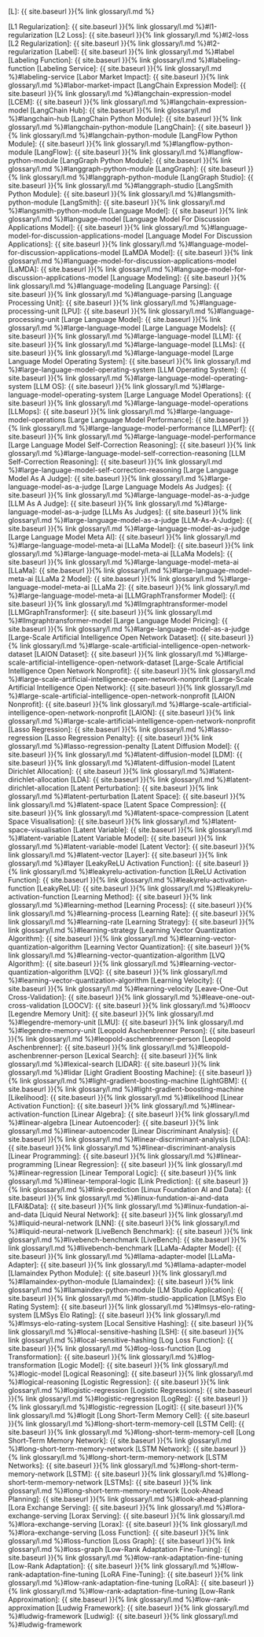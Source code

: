 [L]: {{ site.baseurl }}{% link glossary/l.md %}

[L1 Regularization]: {{ site.baseurl }}{% link glossary/l.md %}#l1-regularization
[L2 Loss]: {{ site.baseurl }}{% link glossary/l.md %}#l2-loss
[L2 Regularization]: {{ site.baseurl }}{% link glossary/l.md %}#l2-regularization
[Label]: {{ site.baseurl }}{% link glossary/l.md %}#label
[Labeling Function]: {{ site.baseurl }}{% link glossary/l.md %}#labeling-function
[Labeling Service]: {{ site.baseurl }}{% link glossary/l.md %}#labeling-service
[Labor Market Impact]: {{ site.baseurl }}{% link glossary/l.md %}#labor-market-impact
[LangChain Expression Model]: {{ site.baseurl }}{% link glossary/l.md %}#langchain-expression-model
[LCEM]: {{ site.baseurl }}{% link glossary/l.md %}#langchain-expression-model
[LangChain Hub]: {{ site.baseurl }}{% link glossary/l.md %}#langchain-hub
[LangChain Python Module]: {{ site.baseurl }}{% link glossary/l.md %}#langchain-python-module
[LangChain]: {{ site.baseurl }}{% link glossary/l.md %}#langchain-python-module
[LangFlow Python Module]: {{ site.baseurl }}{% link glossary/l.md %}#langflow-python-module
[LangFlow]: {{ site.baseurl }}{% link glossary/l.md %}#langflow-python-module
[LangGraph Python Module]: {{ site.baseurl }}{% link glossary/l.md %}#langgraph-python-module
[LangGraph]: {{ site.baseurl }}{% link glossary/l.md %}#langgraph-python-module
[LangGraph Studio]: {{ site.baseurl }}{% link glossary/l.md %}#langgraph-studio
[LangSmith Python Module]: {{ site.baseurl }}{% link glossary/l.md %}#langsmith-python-module
[LangSmith]: {{ site.baseurl }}{% link glossary/l.md %}#langsmith-python-module
[Language Model]: {{ site.baseurl }}{% link glossary/l.md %}#language-model
[Language Model For Discussion Applications Model]: {{ site.baseurl }}{% link glossary/l.md %}#language-model-for-discussion-applications-model
[Language Model For Discussion Applications]: {{ site.baseurl }}{% link glossary/l.md %}#language-model-for-discussion-applications-model
[LaMDA Model]: {{ site.baseurl }}{% link glossary/l.md %}#language-model-for-discussion-applications-model
[LaMDA]: {{ site.baseurl }}{% link glossary/l.md %}#language-model-for-discussion-applications-model
[Language Modeling]: {{ site.baseurl }}{% link glossary/l.md %}#language-modeling
[Language Parsing]: {{ site.baseurl }}{% link glossary/l.md %}#language-parsing
[Language Processing Unit]: {{ site.baseurl }}{% link glossary/l.md %}#language-processing-unit
[LPU]: {{ site.baseurl }}{% link glossary/l.md %}#language-processing-unit
[Large Language Model]: {{ site.baseurl }}{% link glossary/l.md %}#large-language-model
[Large Language Models]: {{ site.baseurl }}{% link glossary/l.md %}#large-language-model
[LLM]: {{ site.baseurl }}{% link glossary/l.md %}#large-language-model
[LLMs]: {{ site.baseurl }}{% link glossary/l.md %}#large-language-model
[Large Language Model Operating System]: {{ site.baseurl }}{% link glossary/l.md %}#large-language-model-operating-system
[LLM Operating System]: {{ site.baseurl }}{% link glossary/l.md %}#large-language-model-operating-system
[LLM OS]: {{ site.baseurl }}{% link glossary/l.md %}#large-language-model-operating-system
[Large Language Model Operations]: {{ site.baseurl }}{% link glossary/l.md %}#large-language-model-operations
[LLMops]: {{ site.baseurl }}{% link glossary/l.md %}#large-language-model-operations
[Large Language Model Performance]: {{ site.baseurl }}{% link glossary/l.md %}#large-language-model-performance
[LLMPerf]: {{ site.baseurl }}{% link glossary/l.md %}#large-language-model-performance
[Large Language Model Self-Correction Reasoning]: {{ site.baseurl }}{% link glossary/l.md %}#large-language-model-self-correction-reasoning
[LLM Self-Correction Reasoning]: {{ site.baseurl }}{% link glossary/l.md %}#large-language-model-self-correction-reasoning
[Large Language Model As A Judge]: {{ site.baseurl }}{% link glossary/l.md %}#large-language-model-as-a-judge
[Large Language Models As Judges]: {{ site.baseurl }}{% link glossary/l.md %}#large-language-model-as-a-judge
[LLM As A Judge]: {{ site.baseurl }}{% link glossary/l.md %}#large-language-model-as-a-judge
[LLMs As Judges]: {{ site.baseurl }}{% link glossary/l.md %}#large-language-model-as-a-judge
[LLM-As-A-Judge]: {{ site.baseurl }}{% link glossary/l.md %}#large-language-model-as-a-judge
[Large Language Model Meta AI]: {{ site.baseurl }}{% link glossary/l.md %}#large-language-model-meta-ai
[LLaMa Model]: {{ site.baseurl }}{% link glossary/l.md %}#large-language-model-meta-ai
[LLaMa Models]: {{ site.baseurl }}{% link glossary/l.md %}#large-language-model-meta-ai
[LLaMa]: {{ site.baseurl }}{% link glossary/l.md %}#large-language-model-meta-ai
[LLaMa 2 Model]: {{ site.baseurl }}{% link glossary/l.md %}#large-language-model-meta-ai
[LLaMa 2]: {{ site.baseurl }}{% link glossary/l.md %}#large-language-model-meta-ai
[LLMGraphTransformer Model]: {{ site.baseurl }}{% link glossary/l.md %}#llmgraphtransformer-model
[LLMGraphTransformer]: {{ site.baseurl }}{% link glossary/l.md %}#llmgraphtransformer-model
[Large Language Model Pricing]: {{ site.baseurl }}{% link glossary/l.md %}#large-language-model-as-a-judge
[Large-Scale Artificial Intelligence Open Network Dataset]: {{ site.baseurl }}{% link glossary/l.md %}#large-scale-artificial-intelligence-open-network-dataset
[LAION Dataset]: {{ site.baseurl }}{% link glossary/l.md %}#large-scale-artificial-intelligence-open-network-dataset
[Large-Scale Artificial Intelligence Open Network Nonprofit]: {{ site.baseurl }}{% link glossary/l.md %}#large-scale-artificial-intelligence-open-network-nonprofit
[Large-Scale Artificial Intelligence Open Network]: {{ site.baseurl }}{% link glossary/l.md %}#large-scale-artificial-intelligence-open-network-nonprofit
[LAION Nonprofit]: {{ site.baseurl }}{% link glossary/l.md %}#large-scale-artificial-intelligence-open-network-nonprofit
[LAION]: {{ site.baseurl }}{% link glossary/l.md %}#large-scale-artificial-intelligence-open-network-nonprofit
[Lasso Regression]: {{ site.baseurl }}{% link glossary/l.md %}#lasso-regression
[Lasso Regression Penalty]: {{ site.baseurl }}{% link glossary/l.md %}#lasso-regression-penalty
[Latent Diffusion Model]: {{ site.baseurl }}{% link glossary/l.md %}#latent-diffusion-model
[LDM]: {{ site.baseurl }}{% link glossary/l.md %}#latent-diffusion-model
[Latent Dirichlet Allocation]: {{ site.baseurl }}{% link glossary/l.md %}#latent-dirichlet-allocation
[LDA]: {{ site.baseurl }}{% link glossary/l.md %}#latent-dirichlet-allocation
[Latent Perturbation]: {{ site.baseurl }}{% link glossary/l.md %}#latent-perturbation
[Latent Space]: {{ site.baseurl }}{% link glossary/l.md %}#latent-space
[Latent Space Compression]: {{ site.baseurl }}{% link glossary/l.md %}#latent-space-compression
[Latent Space Visualisation]: {{ site.baseurl }}{% link glossary/l.md %}#latent-space-visualisation
[Latent Variable]: {{ site.baseurl }}{% link glossary/l.md %}#latent-variable
[Latent Variable Model]: {{ site.baseurl }}{% link glossary/l.md %}#latent-variable-model
[Latent Vector]: {{ site.baseurl }}{% link glossary/l.md %}#latent-vector
[Layer]: {{ site.baseurl }}{% link glossary/l.md %}#layer
[LeakyReLU Activation Function]: {{ site.baseurl }}{% link glossary/l.md %}#leakyrelu-activation-function
[LReLU Activation Function]: {{ site.baseurl }}{% link glossary/l.md %}#leakyrelu-activation-function
[LeakyReLU]: {{ site.baseurl }}{% link glossary/l.md %}#leakyrelu-activation-function
[Learning Method]: {{ site.baseurl }}{% link glossary/l.md %}#learning-method
[Learning Process]: {{ site.baseurl }}{% link glossary/l.md %}#learning-process
[Learning Rate]: {{ site.baseurl }}{% link glossary/l.md %}#learning-rate
[Learning Strategy]: {{ site.baseurl }}{% link glossary/l.md %}#learning-strategy
[Learning Vector Quantization Algorithm]: {{ site.baseurl }}{% link glossary/l.md %}#learning-vector-quantization-algorithm
[Learning Vector Quantization]: {{ site.baseurl }}{% link glossary/l.md %}#learning-vector-quantization-algorithm
[LVQ Algorithm]: {{ site.baseurl }}{% link glossary/l.md %}#learning-vector-quantization-algorithm
[LVQ]: {{ site.baseurl }}{% link glossary/l.md %}#learning-vector-quantization-algorithm
[Learning Velocity]: {{ site.baseurl }}{% link glossary/l.md %}#learning-velocity
[Leave-One-Out Cross-Validation]: {{ site.baseurl }}{% link glossary/l.md %}#leave-one-out-cross-validation
[LOOCV]: {{ site.baseurl }}{% link glossary/l.md %}#loocv
[Legendre Memory Unit]: {{ site.baseurl }}{% link glossary/l.md %}#legendre-memory-unit
[LMU]: {{ site.baseurl }}{% link glossary/l.md %}#legendre-memory-unit
[Leopold Aschenbrenner Person]: {{ site.baseurl }}{% link glossary/l.md %}#leopold-aschenbrenner-person
[Leopold Aschenbrenner]: {{ site.baseurl }}{% link glossary/l.md %}#leopold-aschenbrenner-person
[Lexical Search]: {{ site.baseurl }}{% link glossary/l.md %}#lexical-search
[LIDAR]: {{ site.baseurl }}{% link glossary/l.md %}#lidar
[Light Gradient Boosting Machine]: {{ site.baseurl }}{% link glossary/l.md %}#light-gradient-boosting-machine
[LightGBM]: {{ site.baseurl }}{% link glossary/l.md %}#light-gradient-boosting-machine
[Likelihood]: {{ site.baseurl }}{% link glossary/l.md %}#likelihood
[Linear Activation Function]: {{ site.baseurl }}{% link glossary/l.md %}#linear-activation-function
[Linear Algebra]: {{ site.baseurl }}{% link glossary/l.md %}#linear-algebra
[Linear Autoencoder]: {{ site.baseurl }}{% link glossary/l.md %}#linear-autoencoder
[Linear Discriminant Analysis]: {{ site.baseurl }}{% link glossary/l.md %}#linear-discriminant-analysis
[LDA]: {{ site.baseurl }}{% link glossary/l.md %}#linear-discriminant-analysis
[Linear Programming]: {{ site.baseurl }}{% link glossary/l.md %}#linear-programming
[Linear Regression]: {{ site.baseurl }}{% link glossary/l.md %}#linear-regression
[Linear Temporal Logic]: {{ site.baseurl }}{% link glossary/l.md %}#linear-temporal-logic
[Link Prediction]: {{ site.baseurl }}{% link glossary/l.md %}#link-prediction
[Linux Foundation AI and Data]: {{ site.baseurl }}{% link glossary/l.md %}#linux-fundation-ai-and-data
[LFAI&Data]: {{ site.baseurl }}{% link glossary/l.md %}#linux-fundation-ai-and-data
[Liquid Neural Network]: {{ site.baseurl }}{% link glossary/l.md %}#liquid-neural-network
[LNN]: {{ site.baseurl }}{% link glossary/l.md %}#liquid-neural-network
[LiveBench Benchmark]: {{ site.baseurl }}{% link glossary/l.md %}#livebench-benchmark
[LiveBench]: {{ site.baseurl }}{% link glossary/l.md %}#livebench-benchmark
[LLaMa-Adapter Model]: {{ site.baseurl }}{% link glossary/l.md %}#llama-adapter-model
[LLaMa-Adapter]: {{ site.baseurl }}{% link glossary/l.md %}#llama-adapter-model
[Llamaindex Python Module]: {{ site.baseurl }}{% link glossary/l.md %}#llamaindex-python-module
[Llamaindex]: {{ site.baseurl }}{% link glossary/l.md %}#llamaindex-python-module
[LM Studio Application]: {{ site.baseurl }}{% link glossary/l.md %}#lm-studio-application
[LMSys Elo Rating System]: {{ site.baseurl }}{% link glossary/l.md %}#lmsys-elo-rating-system
[LMSys Elo Rating]: {{ site.baseurl }}{% link glossary/l.md %}#lmsys-elo-rating-system
[Local Sensitive Hashing]: {{ site.baseurl }}{% link glossary/l.md %}#local-sensitive-hashing
[LSH]: {{ site.baseurl }}{% link glossary/l.md %}#local-sensitive-hashing
[Log Loss Function]: {{ site.baseurl }}{% link glossary/l.md %}#log-loss-function
[Log Transformation]: {{ site.baseurl }}{% link glossary/l.md %}#log-transformation
[Logic Model]: {{ site.baseurl }}{% link glossary/l.md %}#logic-model
[Logical Reasoning]: {{ site.baseurl }}{% link glossary/l.md %}#logical-reasoning
[Logistic Regression]: {{ site.baseurl }}{% link glossary/l.md %}#logistic-regression
[Logistic Regressions]: {{ site.baseurl }}{% link glossary/l.md %}#logistic-regression
[LogReg]: {{ site.baseurl }}{% link glossary/l.md %}#logistic-regression
[Logit]: {{ site.baseurl }}{% link glossary/l.md %}#logit
[Long Short-Term Memory Cell]: {{ site.baseurl }}{% link glossary/l.md %}#long-short-term-memory-cell
[LSTM Cell]: {{ site.baseurl }}{% link glossary/l.md %}#long-short-term-memory-cell
[Long Short-Term Memory Network]: {{ site.baseurl }}{% link glossary/l.md %}#long-short-term-memory-network
[LSTM Network]: {{ site.baseurl }}{% link glossary/l.md %}#long-short-term-memory-network
[LSTM Networks]: {{ site.baseurl }}{% link glossary/l.md %}#long-short-term-memory-network
[LSTM]: {{ site.baseurl }}{% link glossary/l.md %}#long-short-term-memory-network
[LSTMs]: {{ site.baseurl }}{% link glossary/l.md %}#long-short-term-memory-network
[Look-Ahead Planning]: {{ site.baseurl }}{% link glossary/l.md %}#look-ahead-planning
[Lora Exchange Serving]: {{ site.baseurl }}{% link glossary/l.md %}#lora-exchange-serving
[Lorax Serving]: {{ site.baseurl }}{% link glossary/l.md %}#lora-exchange-serving
[Lorax]: {{ site.baseurl }}{% link glossary/l.md %}#lora-exchange-serving
[Loss Function]: {{ site.baseurl }}{% link glossary/l.md %}#loss-function
[Loss Graph]: {{ site.baseurl }}{% link glossary/l.md %}#loss-graph
[Low-Rank Adaptation Fine-Tuning]: {{ site.baseurl }}{% link glossary/l.md %}#low-rank-adaptation-fine-tuning
[Low-Rank Adaptation]: {{ site.baseurl }}{% link glossary/l.md %}#low-rank-adaptation-fine-tuning
[LoRA Fine-Tuning]: {{ site.baseurl }}{% link glossary/l.md %}#low-rank-adaptation-fine-tuning
[LoRA]: {{ site.baseurl }}{% link glossary/l.md %}#low-rank-adaptation-fine-tuning
[Low-Rank Approximation]: {{ site.baseurl }}{% link glossary/l.md %}#low-rank-approximation
[Ludwig Framework]: {{ site.baseurl }}{% link glossary/l.md %}#ludwig-framework
[Ludwig]: {{ site.baseurl }}{% link glossary/l.md %}#ludwig-framework
